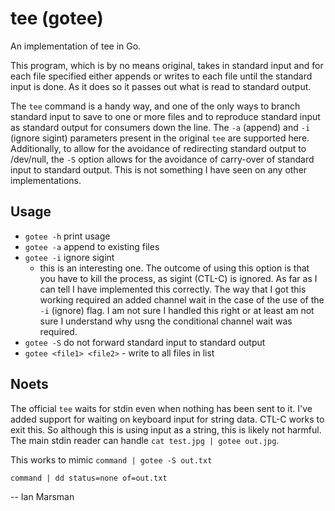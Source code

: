 # tee (gotee)
An implementation of tee in Go.

This program, which is by no means original, takes in standard input and for
each file specified either appends or writes to each file until the standard
input is done. As it does so it passes out what is read to standard output.

The `tee` command is a handy way, and one of the only ways to branch standard
input to save to one or more files and to reproduce standard input as standard
output for consumers down the line. The `-a` (append) and `-i` (ignore sigint)
parameters present in the original `tee` are supported here. Additionally, to
allow for the avoidance of redirecting standard output to /dev/null, the `-S`
option allows for the avoidance of carry-over of standard input to standard
output. This is not something I have seen on any other implementations.

## Usage

* `gotee -h` print usage
* `gotee -a` append to existing files
* `gotee -i` ignore sigint
  * this is an interesting one. The outcome of using this option is that you
      have to kill the process, as sigint (CTL-C) is ignored. As far as I can
      tell I have implemented this correctly. The way that I got this working
      required an added channel wait in the case of the use of the `-i` (ignore)
      flag. I am not sure I handled this right or at least am not sure I
      understand why usng the conditional channel wait was required.
* `gotee -S` do not forward standard input to standard output
* `gotee <file1> <file2>` - write to all files in list

## Noets

The official `tee` waits for stdin even when nothing has been sent to it. I've
added support for waiting on keyboard input for string data. CTL-C works to exit
this. So although this is using input as a string, this is likely not harmful.
The main stdin reader can handle `cat test.jpg | gotee out.jpg`.

This works to mimic `command | gotee -S out.txt`

`command | dd status=none of=out.txt`

-- Ian Marsman
